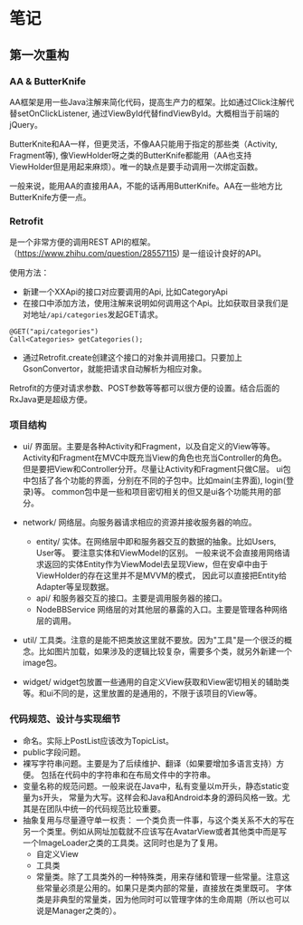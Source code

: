 # 笔记

## 第一次重构

### AA & ButterKnife


AA框架是用一些Java注解来简化代码，提高生产力的框架。比如通过Click注解代替setOnClickListener, 通过ViewById代替findViewById。大概相当于前端的jQuery。


ButterKnite和AA一样，但更灵活，不像AA只能用于指定的那些类（Activity, Fragment等), 像ViewHolder呀之类的ButterKnife都能用（AA也支持ViewHolder但是用起来麻烦）。唯一的缺点是要手动调用一次绑定函数。

一般来说，能用AA的直接用AA，不能的话再用ButterKnife。AA在一些地方比ButterKnife方便一点。


### Retrofit

是一个非常方便的调用REST API的框架。（https://www.zhihu.com/question/28557115) 是一组设计良好的API。

使用方法：

* 新建一个XXApi的接口对应要调用的Api, 比如CategoryApi
* 在接口中添加方法，使用注解来说明如何调用这个Api。比如获取目录我们是对地址`/api/categories`发起GET请求。
```
@GET("api/categories")
Call<Categories> getCategories();
```
* 通过Retrofit.create创建这个接口的对象并调用接口。只要加上GsonConvertor，就能把请求自动解析为相应对象。

Retrofit的方便对请求参数、POST参数等等都可以很方便的设置。结合后面的RxJava更是超级方便。

### 项目结构

* ui/ 界面层。主要是各种Activity和Fragment，以及自定义的View等等。
        Activity和Fragment在MVC中既充当View的角色也充当Controller的角色。
        但是要把View和Controller分开。尽量让Activity和Fragment只做C层。
      ui包中包括了各个功能的界面，分别在不同的子包中。比如main(主界面), login(登录)等。
      common包中是一些和项目密切相关的但又是ui各个功能共用的部分。

* network/ 网络层。向服务器请求相应的资源并接收服务器的响应。
	* entity/ 实体。在网络层中即和服务器交互的数据的抽象。比如Users, User等。
			  要注意实体和ViewModel的区别。
			  一般来说不会直接用网络请求返回的实体Entity作为ViewModel去呈现View，但在安卓中由于ViewHolder的存在这里并不是MVVM的模式，
			  因此可以直接把Entity给Adapter等呈现数据。
	* api/ 和服务器交互的接口。主要是调用服务器的接口。
	* NodeBBService 网络层的对其他层的暴露的入口。主要是管理各种网络层的调用。

* util/ 工具类。注意的是能不把类放这里就不要放。因为"工具"是一个很泛的概念。比如图片加载，如果涉及的逻辑比较复杂，需要多个类，就另外新建一个image包。

* widget/ widget包放置一些通用的自定义View获取和View密切相关的辅助类等。和ui不同的是，这里放置的是通用的，不限于该项目的View等。

### 代码规范、设计与实现细节
* 命名。实际上PostList应该改为TopicList。
* public字段问题。
* 裸写字符串问题。主要是为了后续维护、翻译（如果要增加多语言支持）方便。
  包括在代码中的字符串和在布局文件中的字符串。
* 变量名称的规范问题。一般来说在Java中，私有变量以m开头，静态static变量为s开头，
  常量为大写。这样会和Java和Android本身的源码风格一致。尤其是在团队中统一的代码规范比较重要。
* 抽象复用与尽量遵守单一权责：
 	一个类负责一件事，与这个类关系不大的写在另一个类里。例如从网址加载就不应该写在AvatarView或者其他类中而是写一个ImageLoader之类的工具类。这同时也是为了复用。
 	* 自定义View 
 	* 工具类
	* 常量类。除了工具类外的一种特殊类，用来存储和管理一些常量。注意这些常量必须是公用的。如果只是类内部的常量，直接放在类里既可。
	  字体类是非典型的常量类，因为他同时可以管理字体的生命周期（所以也可以说是Manager之类的）。

